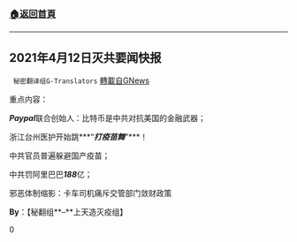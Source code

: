 ###  [:house:返回首頁](https://github.com/ourhimalayas/txt)
---

## 2021年4月12日灭共要闻快报
` 秘密翻译组G-Translators` [轉載自GNews](https://gnews.org/zh-hans/1083947/)

重点内容：

***Paypal***联合创始人：比特币是中共对抗美国的金融武器；

浙江台州医护开始跳***“***打疫苗舞***”***！

中共官员普遍躲避国产疫苗；

中共罚阿里巴巴***188***亿；

邪恶体制缩影：卡车司机痛斥交管部门敛财政策

**By**：【秘翻组**–**上天造灭疫组】

0

